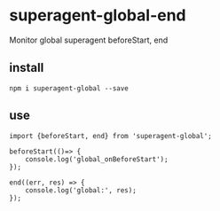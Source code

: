 # superagent-global-end

Monitor global superagent beforeStart, end


## install
```
npm i superagent-global --save

```

## use
```
import {beforeStart, end} from 'superagent-global';

beforeStart(()=> {
    console.log('global_onBeforeStart');
});

end((err, res) => {
    console.log('global:', res);
});

```
